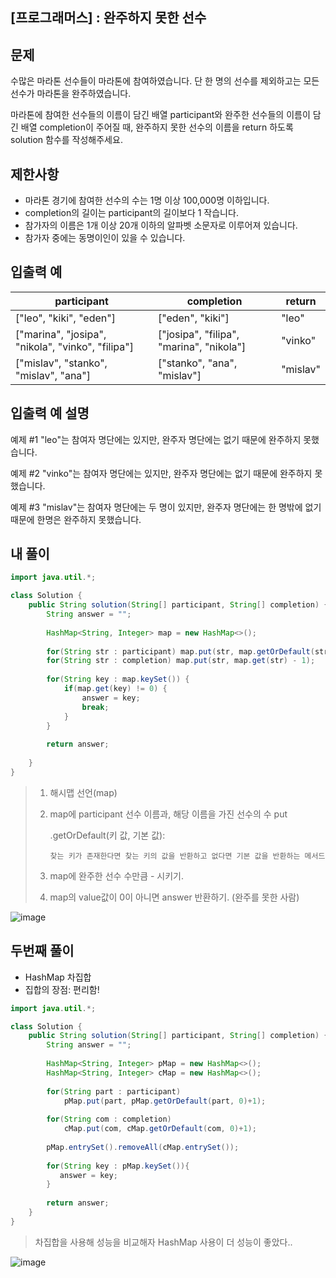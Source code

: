## [프로그래머스] : 완주하지 못한 선수



## 문제

수많은 마라톤 선수들이 마라톤에 참여하였습니다. 단 한 명의 선수를 제외하고는 모든 선수가 마라톤을 완주하였습니다.

마라톤에 참여한 선수들의 이름이 담긴 배열 participant와 완주한 선수들의 이름이 담긴 배열 completion이 주어질 때, 완주하지 못한 선수의 이름을 return 하도록 solution 함수를 작성해주세요.



## 제한사항

- 마라톤 경기에 참여한 선수의 수는 1명 이상 100,000명 이하입니다.
- completion의 길이는 participant의 길이보다 1 작습니다.
- 참가자의 이름은 1개 이상 20개 이하의 알파벳 소문자로 이루어져 있습니다.
- 참가자 중에는 동명이인이 있을 수 있습니다.



## 입출력 예

| participant                                       | completion                               | return   |
| ------------------------------------------------- | ---------------------------------------- | -------- |
| ["leo", "kiki", "eden"]                           | ["eden", "kiki"]                         | "leo"    |
| ["marina", "josipa", "nikola", "vinko", "filipa"] | ["josipa", "filipa", "marina", "nikola"] | "vinko"  |
| ["mislav", "stanko", "mislav", "ana"]             | ["stanko", "ana", "mislav"]              | "mislav" |



## 입출력 예 설명

예제 #1
"leo"는 참여자 명단에는 있지만, 완주자 명단에는 없기 때문에 완주하지 못했습니다.

예제 #2
"vinko"는 참여자 명단에는 있지만, 완주자 명단에는 없기 때문에 완주하지 못했습니다.

예제 #3
"mislav"는 참여자 명단에는 두 명이 있지만, 완주자 명단에는 한 명밖에 없기 때문에 한명은 완주하지 못했습니다.



## 내 풀이

```java
import java.util.*;

class Solution {
    public String solution(String[] participant, String[] completion) {
        String answer = "";
        
        HashMap<String, Integer> map = new HashMap<>();
        
        for(String str : participant) map.put(str, map.getOrDefault(str, 0) + 1);
        for(String str : completion) map.put(str, map.get(str) - 1);
        
        for(String key : map.keySet()) {
        	if(map.get(key) != 0) {
        		answer = key;
        		break;
        	}
        }
        
        return answer;
        
    }
}
```

> 1. 해시맵 선언(map)
>
> 2. map에 participant 선수 이름과, 해당 이름을 가진 선수의 수 put
>
>    .getOrDefault(키 값, 기본 값): 
>
>    ```
>    찾는 키가 존재한다면 찾는 키의 값을 반환하고 없다면 기본 값을 반환하는 메서드
>    ```
>
> 3. map에 완주한 선수 수만큼 - 시키기.
>
> 4. map의 value값이 0이 아니면 answer 반환하기. (완주를 못한 사람)

![image](https://github.com/crimsorry/JAVA_coding_test/assets/31988854/61a6e4f4-6944-4412-aedc-b2c980063b50)


## 두번째 풀이
* HashMap 차집합
* 집합의 장점: 편리함!

```java
import java.util.*;

class Solution {
    public String solution(String[] participant, String[] completion) {
        String answer = "";
        
        HashMap<String, Integer> pMap = new HashMap<>();
        HashMap<String, Integer> cMap = new HashMap<>();
        
        for(String part : participant)
            pMap.put(part, pMap.getOrDefault(part, 0)+1);
        
        for(String com : completion)
            cMap.put(com, cMap.getOrDefault(com, 0)+1);
        
        pMap.entrySet().removeAll(cMap.entrySet());
        
        for(String key : pMap.keySet()){
           answer = key;
        }
        
        return answer;
    }
}
```

> 차집합을 사용해 성능을 비교해자 HashMap 사용이 더 성능이 좋았다..

![image](https://github.com/crimsorry/JAVA_coding_test/assets/31988854/00757366-3577-4a51-b9a2-586f26076f91)


